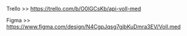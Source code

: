 Trello >> https://trello.com/b/O0lGCsKb/api-voll-med

Figma >> https://www.figma.com/design/N4CgpJqsg7gjbKuDmra3EV/Voll.med
